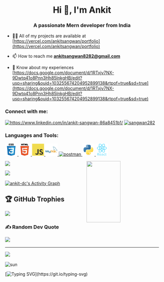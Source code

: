 <h1 align="center">Hi 👋, I'm Ankit</h1>
<h3 align="center">A passionate Mern developer from India</h3>

- 👨‍💻 All of my projects are available at [https://vercel.com/ankitsangwan/portfolio](https://vercel.com/ankitsangwan/portfolio)

- 📫 How to reach me **ankitsangwan8282@gmail.com**

- 📄 Know about my experiences [https://docs.google.com/document/d/1RTxjv7NX-9Dwtq41o8Pnn3Hh85lnkgHB/edit?usp=sharing&ouid=103255674204952899138&rtpof=true&sd=true](https://docs.google.com/document/d/1RTxjv7NX-9Dwtq41o8Pnn3Hh85lnkgHB/edit?usp=sharing&ouid=103255674204952899138&rtpof=true&sd=true)

<h3 align="left">Connect with me:</h3>
<p align="left">
<a href="https://linkedin.com/in/https://www.linkedin.com/in/ankit-sangwan-86a8451b1/" target="blank"><img align="center" src="https://raw.githubusercontent.com/rahuldkjain/github-profile-readme-generator/master/src/images/icons/Social/linked-in-alt.svg" alt="https://www.linkedin.com/in/ankit-sangwan-86a8451b1/" height="30" width="40" /></a>
<a href="https://instagram.com/sangwan282" target="blank"><img align="center" src="https://raw.githubusercontent.com/rahuldkjain/github-profile-readme-generator/master/src/images/icons/Social/instagram.svg" alt="sangwan282" height="30" width="40" /></a>
</p>

<h3 align="left">Languages and Tools:</h3>
<p align="left"> <a href="https://www.w3schools.com/css/" target="_blank" rel="noreferrer"> <img src="https://raw.githubusercontent.com/devicons/devicon/master/icons/css3/css3-original-wordmark.svg" alt="css3" width="40" height="40"/> </a> <a href="https://www.w3.org/html/" target="_blank" rel="noreferrer"> <img src="https://raw.githubusercontent.com/devicons/devicon/master/icons/html5/html5-original-wordmark.svg" alt="html5" width="40" height="40"/> </a> <a href="https://developer.mozilla.org/en-US/docs/Web/JavaScript" target="_blank" rel="noreferrer"> <img src="https://raw.githubusercontent.com/devicons/devicon/master/icons/javascript/javascript-original.svg" alt="javascript" width="40" height="40"/> </a> <a href="https://www.mysql.com/" target="_blank" rel="noreferrer"> <img src="https://raw.githubusercontent.com/devicons/devicon/master/icons/mysql/mysql-original-wordmark.svg" alt="mysql" width="40" height="40"/> </a> <a href="https://postman.com" target="_blank" rel="noreferrer"> <img src="https://www.vectorlogo.zone/logos/getpostman/getpostman-icon.svg" alt="postman" width="40" height="40"/> </a> <a href="https://www.python.org" target="_blank" rel="noreferrer"> <img src="https://raw.githubusercontent.com/devicons/devicon/master/icons/python/python-original.svg" alt="python" width="40" height="40"/> </a> <a href="https://reactjs.org/" target="_blank" rel="noreferrer"> <img src="https://raw.githubusercontent.com/devicons/devicon/master/icons/react/react-original-wordmark.svg" alt="react" width="40" height="40"/> </a> </p>

<img align="left" width="47%"  src="https://github-readme-stats.vercel.app/api?username=AnkitSangwan8282&theme=radical" />
<img align="right" width="47%" height="200px" src="https://github-readme-stats.vercel.app/api/top-langs/?username=AnkitSangwan8282&layout=compact)](https://github.com/anuraghazra/github-readme-stats" />

<br />


![](https://github-readme-streak-stats.herokuapp.com/?user=AnkitSangwan8282&theme=highcontrast&hide_border=true)<br/>

<a href="https://github.com/gkomsai/github-readme-activity-graph">
  <img alt="ankit-dc's Activity Graph" src="https://activity-graph.herokuapp.com/graph?username=AnkitSangwan8282&bg_color=0D1117&color=5BCDEC&line=5BCDEC&point=FFFFFF&hide_border=true" />
</a>


## 🏆 GitHub Trophies
![](https://github-profile-trophy.vercel.app/?username=AnkitSangwan8282&theme=radical&no-frame=false&no-bg=false&margin-w=4)

### ✍️ Random Dev Quote
![](https://quotes-github-readme.vercel.app/api?type=horizontal&theme=radical)

---
[![](https://visitcount.itsvg.in/api?id=AnkitSangwan8282&icon=5&color=1)](https://visitcount.itsvg.in)

![sun](https://user-images.githubusercontent.com/101813593/185565292-eb111ecc-95fe-4734-9e5d-0f968c08c8e2.gif)

[![Typing SVG](https://readme-typing-svg.herokuapp.com?font=Fira+Code&size=31&pause=1000&color=40F731&center=true&vCenter=true&width=1001&height=101&lines=Thanks++For+Visiting+My+Profile!)](https://git.io/typing-svg)

